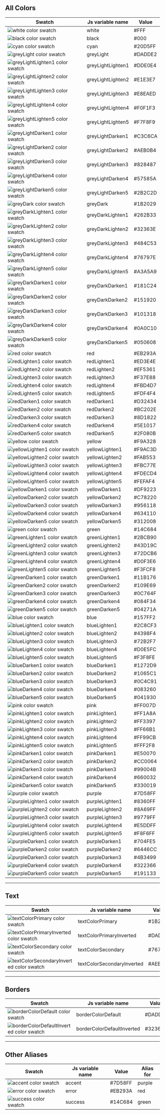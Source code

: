 <!--

   Do not edit directly
   Generated by style-dictionary on Mon Jun 29 2020 12:33:19 GMT-0400 (Eastern Daylight Time)

-->
## All Colors

| Swatch                                                                                     | Js variable name  | Value   |
| ------------------------------------------------------------------------------------------ | ----------------- | ------- |
| ![white color swatch](https://via.placeholder.com/100x33/FFF/000000?text=+)                | white             | #FFF    |
| ![black color swatch](https://via.placeholder.com/100x33/000/000000?text=+)                | black             | #000    |
| ![cyan color swatch](https://via.placeholder.com/100x33/20D5FF/000000?text=+)              | cyan              | #20D5FF |
| ![greyLight color swatch](https://via.placeholder.com/100x33/DADDE2/000000?text=+)         | greyLight         | #DADDE2 |
| ![greyLightLighten1 color swatch](https://via.placeholder.com/100x33/DDE0E4/000000?text=+) | greyLightLighten1 | #DDE0E4 |
| ![greyLightLighten2 color swatch](https://via.placeholder.com/100x33/E1E3E7/000000?text=+) | greyLightLighten2 | #E1E3E7 |
| ![greyLightLighten3 color swatch](https://via.placeholder.com/100x33/E8EAED/000000?text=+) | greyLightLighten3 | #E8EAED |
| ![greyLightLighten4 color swatch](https://via.placeholder.com/100x33/F0F1F3/000000?text=+) | greyLightLighten4 | #F0F1F3 |
| ![greyLightLighten5 color swatch](https://via.placeholder.com/100x33/F7F8F9/000000?text=+) | greyLightLighten5 | #F7F8F9 |
| ![greyLightDarken1 color swatch](https://via.placeholder.com/100x33/C3C6CA/000000?text=+)  | greyLightDarken1  | #C3C6CA |
| ![greyLightDarken2 color swatch](https://via.placeholder.com/100x33/AEB0B4/000000?text=+)  | greyLightDarken2  | #AEB0B4 |
| ![greyLightDarken3 color swatch](https://via.placeholder.com/100x33/828487/000000?text=+)  | greyLightDarken3  | #828487 |
| ![greyLightDarken4 color swatch](https://via.placeholder.com/100x33/57585A/000000?text=+)  | greyLightDarken4  | #57585A |
| ![greyLightDarken5 color swatch](https://via.placeholder.com/100x33/2B2C2D/000000?text=+)  | greyLightDarken5  | #2B2C2D |
| ![greyDark color swatch](https://via.placeholder.com/100x33/1B2029/000000?text=+)          | greyDark          | #1B2029 |
| ![greyDarkLighten1 color swatch](https://via.placeholder.com/100x33/262B33/000000?text=+)  | greyDarkLighten1  | #262B33 |
| ![greyDarkLighten2 color swatch](https://via.placeholder.com/100x33/32363E/000000?text=+)  | greyDarkLighten2  | #32363E |
| ![greyDarkLighten3 color swatch](https://via.placeholder.com/100x33/484C53/000000?text=+)  | greyDarkLighten3  | #484C53 |
| ![greyDarkLighten4 color swatch](https://via.placeholder.com/100x33/76797E/000000?text=+)  | greyDarkLighten4  | #76797E |
| ![greyDarkLighten5 color swatch](https://via.placeholder.com/100x33/A3A5A9/000000?text=+)  | greyDarkLighten5  | #A3A5A9 |
| ![greyDarkDarken1 color swatch](https://via.placeholder.com/100x33/181C24/000000?text=+)   | greyDarkDarken1   | #181C24 |
| ![greyDarkDarken2 color swatch](https://via.placeholder.com/100x33/151920/000000?text=+)   | greyDarkDarken2   | #151920 |
| ![greyDarkDarken3 color swatch](https://via.placeholder.com/100x33/101318/000000?text=+)   | greyDarkDarken3   | #101318 |
| ![greyDarkDarken4 color swatch](https://via.placeholder.com/100x33/0A0C10/000000?text=+)   | greyDarkDarken4   | #0A0C10 |
| ![greyDarkDarken5 color swatch](https://via.placeholder.com/100x33/050608/000000?text=+)   | greyDarkDarken5   | #050608 |
| ![red color swatch](https://via.placeholder.com/100x33/EB293A/000000?text=+)               | red               | #EB293A |
| ![redLighten1 color swatch](https://via.placeholder.com/100x33/ED3E4E/000000?text=+)       | redLighten1       | #ED3E4E |
| ![redLighten2 color swatch](https://via.placeholder.com/100x33/EF5361/000000?text=+)       | redLighten2       | #EF5361 |
| ![redLighten3 color swatch](https://via.placeholder.com/100x33/F37E88/000000?text=+)       | redLighten3       | #F37E88 |
| ![redLighten4 color swatch](https://via.placeholder.com/100x33/FBD4D7/000000?text=+)       | redLighten4       | #FBD4D7 |
| ![redLighten5 color swatch](https://via.placeholder.com/100x33/FDF4F4/000000?text=+)       | redLighten5       | #FDF4F4 |
| ![redDarken1 color swatch](https://via.placeholder.com/100x33/D32434/000000?text=+)        | redDarken1        | #D32434 |
| ![redDarken2 color swatch](https://via.placeholder.com/100x33/BC202E/000000?text=+)        | redDarken2        | #BC202E |
| ![redDarken3 color swatch](https://via.placeholder.com/100x33/8D1822/000000?text=+)        | redDarken3        | #8D1822 |
| ![redDarken4 color swatch](https://via.placeholder.com/100x33/5E1017/000000?text=+)        | redDarken4        | #5E1017 |
| ![redDarken5 color swatch](https://via.placeholder.com/100x33/2F080B/000000?text=+)        | redDarken5        | #2F080B |
| ![yellow color swatch](https://via.placeholder.com/100x33/F9A328/000000?text=+)            | yellow            | #F9A328 |
| ![yellowLighten1 color swatch](https://via.placeholder.com/100x33/F9AC3D/000000?text=+)    | yellowLighten1    | #F9AC3D |
| ![yellowLighten2 color swatch](https://via.placeholder.com/100x33/FAB553/000000?text=+)    | yellowLighten2    | #FAB553 |
| ![yellowLighten3 color swatch](https://via.placeholder.com/100x33/FBC77E/000000?text=+)    | yellowLighten3    | #FBC77E |
| ![yellowLighten4 color swatch](https://via.placeholder.com/100x33/FDECD4/000000?text=+)    | yellowLighten4    | #FDECD4 |
| ![yellowLighten5 color swatch](https://via.placeholder.com/100x33/FEFAF4/000000?text=+)    | yellowLighten5    | #FEFAF4 |
| ![yellowDarken1 color swatch](https://via.placeholder.com/100x33/DF9223/000000?text=+)     | yellowDarken1     | #DF9223 |
| ![yellowDarken2 color swatch](https://via.placeholder.com/100x33/C78220/000000?text=+)     | yellowDarken2     | #C78220 |
| ![yellowDarken3 color swatch](https://via.placeholder.com/100x33/956118/000000?text=+)     | yellowDarken3     | #956118 |
| ![yellowDarken4 color swatch](https://via.placeholder.com/100x33/634110/000000?text=+)     | yellowDarken4     | #634110 |
| ![yellowDarken5 color swatch](https://via.placeholder.com/100x33/312008/000000?text=+)     | yellowDarken5     | #312008 |
| ![green color swatch](https://via.placeholder.com/100x33/14C684/000000?text=+)             | green             | #14C684 |
| ![greenLighten1 color swatch](https://via.placeholder.com/100x33/2BCB90/000000?text=+)     | greenLighten1     | #2BCB90 |
| ![greenLighten2 color swatch](https://via.placeholder.com/100x33/43D19C/000000?text=+)     | greenLighten2     | #43D19C |
| ![greenLighten3 color swatch](https://via.placeholder.com/100x33/72DCB6/000000?text=+)     | greenLighten3     | #72DCB6 |
| ![greenLighten4 color swatch](https://via.placeholder.com/100x33/D0F3E6/000000?text=+)     | greenLighten4     | #D0F3E6 |
| ![greenLighten5 color swatch](https://via.placeholder.com/100x33/F3FCF8/000000?text=+)     | greenLighten5     | #F3FCF8 |
| ![greenDarken1 color swatch](https://via.placeholder.com/100x33/11B176/000000?text=+)      | greenDarken1      | #11B176 |
| ![greenDarken2 color swatch](https://via.placeholder.com/100x33/109E69/000000?text=+)      | greenDarken2      | #109E69 |
| ![greenDarken3 color swatch](https://via.placeholder.com/100x33/0C764F/000000?text=+)      | greenDarken3      | #0C764F |
| ![greenDarken4 color swatch](https://via.placeholder.com/100x33/084F34/000000?text=+)      | greenDarken4      | #084F34 |
| ![greenDarken5 color swatch](https://via.placeholder.com/100x33/04271A/000000?text=+)      | greenDarken5      | #04271A |
| ![blue color swatch](https://via.placeholder.com/100x33/157FF2/000000?text=+)              | blue              | #157FF2 |
| ![blueLighten1 color swatch](https://via.placeholder.com/100x33/2C8CF3/000000?text=+)      | blueLighten1      | #2C8CF3 |
| ![blueLighten2 color swatch](https://via.placeholder.com/100x33/4398F4/000000?text=+)      | blueLighten2      | #4398F4 |
| ![blueLighten3 color swatch](https://via.placeholder.com/100x33/72B2F7/000000?text=+)      | blueLighten3      | #72B2F7 |
| ![blueLighten4 color swatch](https://via.placeholder.com/100x33/D0E5FC/000000?text=+)      | blueLighten4      | #D0E5FC |
| ![blueLighten5 color swatch](https://via.placeholder.com/100x33/F3F8FE/000000?text=+)      | blueLighten5      | #F3F8FE |
| ![blueDarken1 color swatch](https://via.placeholder.com/100x33/1272D9/000000?text=+)       | blueDarken1       | #1272D9 |
| ![blueDarken2 color swatch](https://via.placeholder.com/100x33/1065C1/000000?text=+)       | blueDarken2       | #1065C1 |
| ![blueDarken3 color swatch](https://via.placeholder.com/100x33/0C4C91/000000?text=+)       | blueDarken3       | #0C4C91 |
| ![blueDarken4 color swatch](https://via.placeholder.com/100x33/083260/000000?text=+)       | blueDarken4       | #083260 |
| ![blueDarken5 color swatch](https://via.placeholder.com/100x33/041930/000000?text=+)       | blueDarken5       | #041930 |
| ![pink color swatch](https://via.placeholder.com/100x33/FF007D/000000?text=+)              | pink              | #FF007D |
| ![pinkLighten1 color swatch](https://via.placeholder.com/100x33/FF1A8A/000000?text=+)      | pinkLighten1      | #FF1A8A |
| ![pinkLighten2 color swatch](https://via.placeholder.com/100x33/FF3397/000000?text=+)      | pinkLighten2      | #FF3397 |
| ![pinkLighten3 color swatch](https://via.placeholder.com/100x33/FF66B1/000000?text=+)      | pinkLighten3      | #FF66B1 |
| ![pinkLighten4 color swatch](https://via.placeholder.com/100x33/FF99CB/000000?text=+)      | pinkLighten4      | #FF99CB |
| ![pinkLighten5 color swatch](https://via.placeholder.com/100x33/FFF2F8/000000?text=+)      | pinkLighten5      | #FFF2F8 |
| ![pinkDarken1 color swatch](https://via.placeholder.com/100x33/E50070/000000?text=+)       | pinkDarken1       | #E50070 |
| ![pinkDarken2 color swatch](https://via.placeholder.com/100x33/CC0064/000000?text=+)       | pinkDarken2       | #CC0064 |
| ![pinkDarken3 color swatch](https://via.placeholder.com/100x33/99004B/000000?text=+)       | pinkDarken3       | #99004B |
| ![pinkDarken4 color swatch](https://via.placeholder.com/100x33/660032/000000?text=+)       | pinkDarken4       | #660032 |
| ![pinkDarken5 color swatch](https://via.placeholder.com/100x33/330019/000000?text=+)       | pinkDarken5       | #330019 |
| ![purple color swatch](https://via.placeholder.com/100x33/7D58FF/000000?text=+)            | purple            | #7D58FF |
| ![purpleLighten1 color swatch](https://via.placeholder.com/100x33/8360FF/000000?text=+)    | purpleLighten1    | #8360FF |
| ![purpleLighten2 color swatch](https://via.placeholder.com/100x33/8A69FF/000000?text=+)    | purpleLighten2    | #8A69FF |
| ![purpleLighten3 color swatch](https://via.placeholder.com/100x33/9779FF/000000?text=+)    | purpleLighten3    | #9779FF |
| ![purpleLighten4 color swatch](https://via.placeholder.com/100x33/E5DDFF/000000?text=+)    | purpleLighten4    | #E5DDFF |
| ![purpleLighten5 color swatch](https://via.placeholder.com/100x33/F8F6FF/000000?text=+)    | purpleLighten5    | #F8F6FF |
| ![purpleDarken1 color swatch](https://via.placeholder.com/100x33/704FE5/000000?text=+)     | purpleDarken1     | #704FE5 |
| ![purpleDarken2 color swatch](https://via.placeholder.com/100x33/6446CC/000000?text=+)     | purpleDarken2     | #6446CC |
| ![purpleDarken3 color swatch](https://via.placeholder.com/100x33/4B3499/000000?text=+)     | purpleDarken3     | #4B3499 |
| ![purpleDarken4 color swatch](https://via.placeholder.com/100x33/322366/000000?text=+)     | purpleDarken4     | #322366 |
| ![purpleDarken5 color swatch](https://via.placeholder.com/100x33/191133/000000?text=+)     | purpleDarken5     | #191133 |

---

## Text

| Swatch                                                                                              | Js variable name           | Value   | Alias for        |
| --------------------------------------------------------------------------------------------------- | -------------------------- | ------- | ---------------- |
| ![textColorPrimary color swatch](https://via.placeholder.com/100x33/1B2029/000000?text=+)           | textColorPrimary           | #1B2029 | greyDark         |
| ![textColorPrimaryInverted color swatch](https://via.placeholder.com/100x33/DADDE2/000000?text=+)   | textColorPrimaryInverted   | #DADDE2 | greyLight        |
| ![textColorSecondary color swatch](https://via.placeholder.com/100x33/76797E/000000?text=+)         | textColorSecondary         | #76797E | greyDarkLighten4 |
| ![textColorSecondaryInverted color swatch](https://via.placeholder.com/100x33/AEB0B4/000000?text=+) | textColorSecondaryInverted | #AEB0B4 | greyLightDarken2 |

---

## Borders

| Swatch                                                                                              | Js variable name           | Value   | Alias for        |
| --------------------------------------------------------------------------------------------------- | -------------------------- | ------- | ---------------- |
| ![borderColorDefault color swatch](https://via.placeholder.com/100x33/DADDE2/000000?text=+)         | borderColorDefault         | #DADDE2 | greyLight        |
| ![borderColorDefaultInverted color swatch](https://via.placeholder.com/100x33/32363E/000000?text=+) | borderColorDefaultInverted | #32363E | greyDarkLighten2 |

---

## Other Aliases

| Swatch                                                                           | Js variable name | Value   | Alias for |
| -------------------------------------------------------------------------------- | ---------------- | ------- | --------- |
| ![accent color swatch](https://via.placeholder.com/100x33/7D58FF/000000?text=+)  | accent           | #7D58FF | purple    |
| ![error color swatch](https://via.placeholder.com/100x33/EB293A/000000?text=+)   | error            | #EB293A | red       |
| ![success color swatch](https://via.placeholder.com/100x33/14C684/000000?text=+) | success          | #14C684 | green     |
